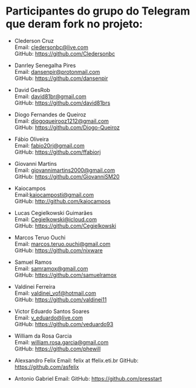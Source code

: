 # Participantes do grupo do Telegram que deram fork no projeto:


- Clederson Cruz  
Email: cledersonbc@live.com  
GitHub: https://github.com/Cledersonbc  


- Danrley Senegalha Pires  
Email: dansenpir@protonmail.com  
GitHub: https://github.com/dansenpir  


- David GesRob  
Email: david81br@gmail.com  
GitHub: https://github.com/david81brs  


- Diogo Fernandes de Queiroz  
Email: diogoqueirooz1212@gmail.com  
GitHub: https://github.com/Diogo-Queiroz  


- Fábio Oliveira  
Email: fabio20rj@gmail.com  
GitHub: https://github.com/ffabiorj  


- Giovanni Martins  
Email: giovannimartins2000@gmail.com  
GitHub: https://github.com/GiovanniSM20


- Kaiocampos  
Email:kaiocamposti@gmail.com  
GitHub: http://github.com/kaiocampos  


- Lucas Cegielkowski Guimarães  
Email: Cegielkowski@icloud.com  
GitHub: https://github.com/Cegielkowski


- Marcos Teruo Ouchi  
Email: marcos.teruo.ouchi@gmail.com  
GitHub: https://github.com/nixware  


- Samuel Ramos  
Email: samramox@gmail.com  
GitHub: https://github.com/samuelramox  


- Valdinei Ferreira  
Email: valdinei_vof@hotmail.com  
GitHub: https://github.com/valdinei11  


- Victor Eduardo Santos Soares  
Email: v_eduardo@live.com  
GitHub: https://github.com/veduardo93


- William da Rosa Garcia  
Email: william.rosa.garcia@gmail.com  
GitHub: https://github.com/phewill

- Alexsandro Felix
Email: felix at ffelix.eti.br
GitHub: https://github.com/asfelix

- Antonio Gabriel
Email: 
GitHub:  https://github.com/presstart
